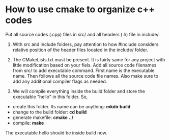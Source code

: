 # How to use cmake to organize c++ codes

Put all source codes (.cpp) files in src/ and all headers (.h) file in include/.

1. With src and include folders, pay attention to how #include considers relative position of the header files located in the include/ folder.

2. The CMakeLists.txt must be present. It is fairly same for any project with little modification based on your fiels. Add all source code filenames from src/ to add executable command. First name is the executable name. Then follows all the source code file names. Also make sure to add any additional compiler flags as needed.

3. We will compile everything inside the build folder and store the executable "hello" in this folder. So,
- create this folder. Its name can be anything: **mkdir build**
- change to the build folder: **cd build**
- generate makefile: **cmake ../**
- compile: **make**

The executable hello should be inside build now.


